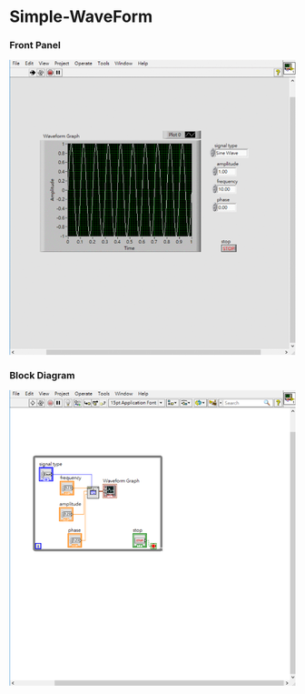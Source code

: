 # Simple-WaveForm
### Front Panel
![Front Panel](https://github.com/Offliners/LabVIEW_projects/blob/master/Easy/Simple-WaveForm/Simple-Waveform.vi%20Front%20Panel.gif)

### Block Diagram
![Block Diagram](https://github.com/Offliners/LabVIEW_projects/blob/master/Easy/Simple-WaveForm/Simple-Waveform.vi%20Block%20Diagram.png)
